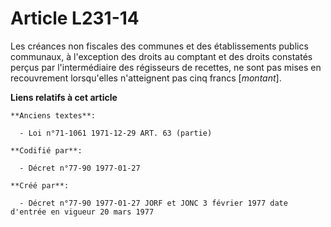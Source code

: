# Article L231-14

Les créances non fiscales des communes et des établissements publics communaux, à l'exception des droits au comptant et des
droits constatés perçus par l'intermédiaire des régisseurs de recettes, ne sont pas mises en recouvrement lorsqu'elles
n'atteignent pas cinq francs [*montant*].

**Liens relatifs à cet article**

	**Anciens textes**:

	  - Loi n°71-1061 1971-12-29 ART. 63 (partie)

	**Codifié par**:

	  - Décret n°77-90 1977-01-27

	**Créé par**:

	  - Décret n°77-90 1977-01-27 JORF et JONC 3 février 1977 date d'entrée en vigueur 20 mars 1977
